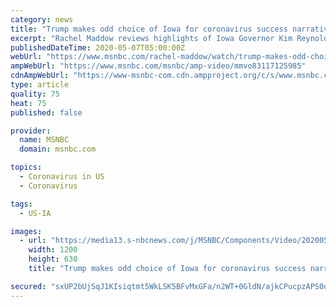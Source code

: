 ```yaml
---
category: news
title: "Trump makes odd choice of Iowa for coronavirus success narrative"
excerpt: "Rachel Maddow reviews highlights of Iowa Governor Kim Reynolds' visit White House where she was feted for her coronavirus response despite her state producing some of the most alarming coronavirus case statistics in the country."
publishedDateTime: 2020-05-07T05:00:00Z
webUrl: "https://www.msnbc.com/rachel-maddow/watch/trump-makes-odd-choice-of-iowa-for-coronavirus-success-narrative-83117125985"
ampWebUrl: "https://www.msnbc.com/msnbc/amp-video/mmvo83117125985"
cdnAmpWebUrl: "https://www-msnbc-com.cdn.ampproject.org/c/s/www.msnbc.com/msnbc/amp-video/mmvo83117125985"
type: article
quality: 75
heat: 75
published: false

provider:
  name: MSNBC
  domain: msnbc.com

topics:
  - Coronavirus in US
  - Coronavirus

tags:
  - US-IA

images:
  - url: "https://media13.s-nbcnews.com/j/MSNBC/Components/Video/202005/n_maddow_iowa_200506_1920x1080.nbcnews-fp-1200-630.jpg"
    width: 1200
    height: 630
    title: "Trump makes odd choice of Iowa for coronavirus success narrative"

secured: "sxUP2bUjSqJ1KIsiqtmt5WkLSK5BFvMxGFa/n2WT+0GldN/ajkCPucpzAPS0qN9FdJ0yPAS70HX4Qt5OcjA9q6E9wXLd8zB6hI1hP4PSp7vaMUm5Q5OfN4182GTDCk6b1jiZPA6X9hHlcT73GhdSSE4sqDPh7SBEYzi4VYwxcGgCWodm1RZHXLkTnU4fOQ3L9WCsyEsCsg+Eo6YY7BXlR3gk+ecdPreqQ81pl+wK0t0hk2X+BdYyjKMQMI+HxrZd/OGOt35vIDa/bAh0pkuGmJiwTQe2jCG/zdSGtgGry9RqXhfQuV0KlKVWHQFppliZ4vMLnJRD2EhyiejdmMpR7vyzQy4bhaa+I7SDCJaorKWenqrvKaSLBA6SC4b5u453faI7WAcAyDoNnA2YsMb2FZhw26DQNq99qI+Z/JjLbPlRzMlgVDkq2CnoYVscm2ikdJJrdUZk0GrVmR3UyRdqWgCE8hz8M1FJtHBF5zBqtjM=;nwDtOre4JNLweLfZk1gElQ=="
---
```


